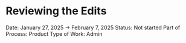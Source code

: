 # Reviewing the Edits

Date: January 27, 2025 → February 7, 2025
Status: Not started
Part of Process: Product
Type of Work: Admin